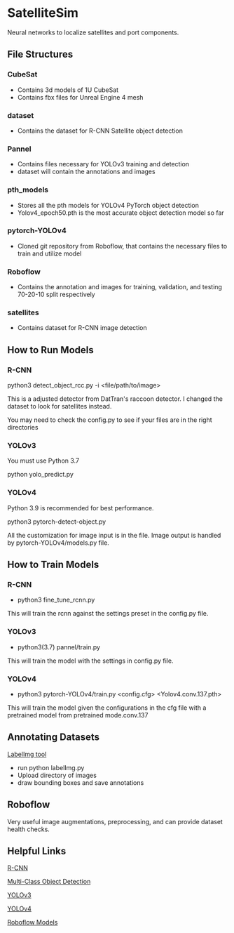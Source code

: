 # SatelliteSim
Neural networks to localize satellites and port components.

## File Structures
### CubeSat
* Contains 3d models of 1U CubeSat
* Contains fbx files for Unreal Engine 4 mesh
### dataset
* Contains the dataset for R-CNN Satellite object detection
### Pannel
* Contains files necessary for YOLOv3 training and detection
* dataset will contain the annotations and images
### pth_models
* Stores all the pth models for YOLOv4 PyTorch object detection
* Yolov4_epoch50.pth is the most accurate object detection model so far
### pytorch-YOLOv4
* Cloned git repository from Roboflow, that contains the necessary files to train and utilize model
### Roboflow
* Contains the annotation and images for training, validation, and testing 70-20-10 split respectively
### satellites
* Contains dataset for R-CNN image detection

## How to Run Models
### R-CNN
python3 detect_object_rcc.py -i <file/path/to/image>

This is a adjusted detector from DatTran's raccoon detector. I changed the dataset to look for satellites instead.

You may need to check the config.py to see if your files are in the right directories

### YOLOv3
You must use Python 3.7

python yolo_predict.py

### YOLOv4
Python 3.9 is recommended for best performance.

python3 pytorch-detect-object.py

All the customization for image input is in the file. Image output is handled by pytorch-YOLOv4/models.py file.


## How to Train Models
### R-CNN
* python3 fine_tune_rcnn.py

This will train the rcnn against the settings preset in the config.py file.

### YOLOv3
* python3(3.7) pannel/train.py 

This will train the model with the settings in config.py file.


### YOLOv4
* python3 pytorch-YOLOv4/train.py <config.cfg> <Yolov4.conv.137.pth>

This will train the model given the configurations in the cfg file with a pretrained model from pretrained mode.conv.137


## Annotating Datasets
[LabelImg tool](https://github.com/tzutalin/labelImg)

* run python labelImg.py
* Upload directory of images
* draw bounding boxes and save annotations

## Roboflow
Very useful image augmentations, preprocessing, and can provide dataset health checks.


## Helpful Links
[R-CNN](https://www.pyimagesearch.com/2020/07/13/r-cnn-object-detection-with-keras-tensorflow-and-deep-learning/)

[Multi-Class Object Detection](https://www.pyimagesearch.com/2020/10/12/multi-class-object-detection-and-bounding-box-regression-with-keras-tensorflow-and-deep-learning/)

[YOLOv3](https://machinelearningmastery.com/how-to-perform-object-detection-with-yolov3-in-keras/)

[YOLOv4](https://blog.roboflow.com/training-yolov4-on-a-custom-dataset/)

[Roboflow Models](https://models.roboflow.com/)